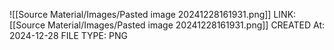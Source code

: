 ![[Source Material/Images/Pasted image 20241228161931.png]]
LINK: [[Source Material/Images/Pasted image 20241228161931.png]]
CREATED At: 2024-12-28
FILE TYPE: PNG
